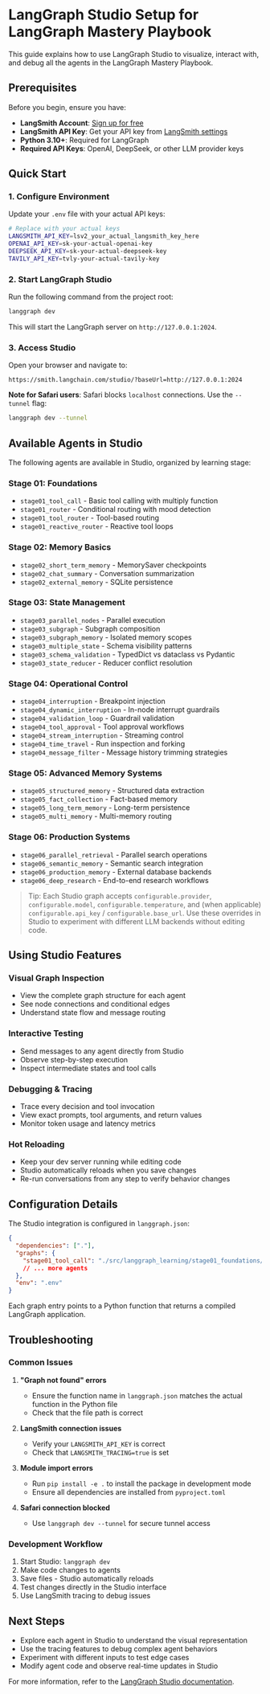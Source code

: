 # LangGraph Studio Setup for LangGraph Mastery Playbook

This guide explains how to use LangGraph Studio to visualize, interact with, and debug all the agents in the LangGraph Mastery Playbook.

## Prerequisites

Before you begin, ensure you have:

- **LangSmith Account**: [Sign up for free](https://smith.langchain.com/settings)
- **LangSmith API Key**: Get your API key from [LangSmith settings](https://smith.langchain.com/settings)
- **Python 3.10+**: Required for LangGraph
- **Required API Keys**: OpenAI, DeepSeek, or other LLM provider keys

## Quick Start

### 1. Configure Environment

Update your `.env` file with your actual API keys:

```bash
# Replace with your actual keys
LANGSMITH_API_KEY=lsv2_your_actual_langsmith_key_here
OPENAI_API_KEY=sk-your-actual-openai-key
DEEPSEEK_API_KEY=sk-your-actual-deepseek-key
TAVILY_API_KEY=tvly-your-actual-tavily-key
```

### 2. Start LangGraph Studio

Run the following command from the project root:

```bash
langgraph dev
```

This will start the LangGraph server on `http://127.0.0.1:2024`.

### 3. Access Studio

Open your browser and navigate to:

```
https://smith.langchain.com/studio/?baseUrl=http://127.0.0.1:2024
```

**Note for Safari users**: Safari blocks `localhost` connections. Use the `--tunnel` flag:

```bash
langgraph dev --tunnel
```

## Available Agents in Studio

The following agents are available in Studio, organized by learning stage:

### Stage 01: Foundations
- `stage01_tool_call` - Basic tool calling with multiply function
- `stage01_router` - Conditional routing with mood detection
- `stage01_tool_router` - Tool-based routing
- `stage01_reactive_router` - Reactive tool loops

### Stage 02: Memory Basics
- `stage02_short_term_memory` - MemorySaver checkpoints
- `stage02_chat_summary` - Conversation summarization
- `stage02_external_memory` - SQLite persistence

### Stage 03: State Management
- `stage03_parallel_nodes` - Parallel execution
- `stage03_subgraph` - Subgraph composition
- `stage03_subgraph_memory` - Isolated memory scopes
- `stage03_multiple_state` - Schema visibility patterns
- `stage03_schema_validation` - TypedDict vs dataclass vs Pydantic
- `stage03_state_reducer` - Reducer conflict resolution

### Stage 04: Operational Control
- `stage04_interruption` - Breakpoint injection
- `stage04_dynamic_interruption` - In-node interrupt guardrails
- `stage04_validation_loop` - Guardrail validation
- `stage04_tool_approval` - Tool approval workflows
- `stage04_stream_interruption` - Streaming control
- `stage04_time_travel` - Run inspection and forking
- `stage04_message_filter` - Message history trimming strategies

### Stage 05: Advanced Memory Systems
- `stage05_structured_memory` - Structured data extraction
- `stage05_fact_collection` - Fact-based memory
- `stage05_long_term_memory` - Long-term persistence
- `stage05_multi_memory` - Multi-memory routing

### Stage 06: Production Systems
- `stage06_parallel_retrieval` - Parallel search operations
- `stage06_semantic_memory` - Semantic search integration
- `stage06_production_memory` - External database backends
- `stage06_deep_research` - End-to-end research workflows

> Tip: Each Studio graph accepts `configurable.provider`, `configurable.model`, `configurable.temperature`, and (when applicable) `configurable.api_key` / `configurable.base_url`. Use these overrides in Studio to experiment with different LLM backends without editing code.

## Using Studio Features

### Visual Graph Inspection
- View the complete graph structure for each agent
- See node connections and conditional edges
- Understand state flow and message routing

### Interactive Testing
- Send messages to any agent directly from Studio
- Observe step-by-step execution
- Inspect intermediate states and tool calls

### Debugging & Tracing
- Trace every decision and tool invocation
- View exact prompts, tool arguments, and return values
- Monitor token usage and latency metrics

### Hot Reloading
- Keep your dev server running while editing code
- Studio automatically reloads when you save changes
- Re-run conversations from any step to verify behavior changes

## Configuration Details

The Studio integration is configured in `langgraph.json`:

```json
{
  "dependencies": ["."],
  "graphs": {
    "stage01_tool_call": "./src/langgraph_learning/stage01_foundations/agent_with_tool_call.py:studio_graph",
    // ... more agents
  },
  "env": ".env"
}
```

Each graph entry points to a Python function that returns a compiled LangGraph application.

## Troubleshooting

### Common Issues

1. **"Graph not found" errors**
   - Ensure the function name in `langgraph.json` matches the actual function in the Python file
   - Check that the file path is correct

2. **LangSmith connection issues**
   - Verify your `LANGSMITH_API_KEY` is correct
   - Check that `LANGSMITH_TRACING=true` is set

3. **Module import errors**
   - Run `pip install -e .` to install the package in development mode
   - Ensure all dependencies are installed from `pyproject.toml`

4. **Safari connection blocked**
   - Use `langgraph dev --tunnel` for secure tunnel access

### Development Workflow

1. Start Studio: `langgraph dev`
2. Make code changes to agents
3. Save files - Studio automatically reloads
4. Test changes directly in the Studio interface
5. Use LangSmith tracing to debug issues

## Next Steps

- Explore each agent in Studio to understand the visual representation
- Use the tracing features to debug complex agent behaviors
- Experiment with different inputs to test edge cases
- Modify agent code and observe real-time updates in Studio

For more information, refer to the [LangGraph Studio documentation](https://docs.langchain.com/langgraph/studio).
